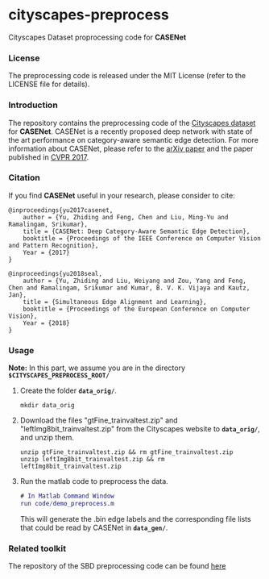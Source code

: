 # cityscapes-preprocess
Cityscapes Dataset proprocessing code for **CASENet**

### License

The preprocessing code is released under the MIT License (refer to the LICENSE file for details).

### Introduction

The repository contains the preprocessing code of the [Cityscapes dataset](https://www.cityscapes-dataset.com/) for **CASENet**. CASENet is a recently proposed deep network with state of the art performance on category-aware semantic edge detection. For more information about CASENet, please refer to the [arXiv paper](https://arxiv.org/pdf/1705.09759.pdf) and the paper published in [CVPR 2017](http://openaccess.thecvf.com/content_cvpr_2017/papers/Yu_CASENet_Deep_Category-Aware_CVPR_2017_paper.pdf).

### Citation

If you find **CASENet** useful in your research, please consider to cite:

    @inproceedings{yu2017casenet,
        author = {Yu, Zhiding and Feng, Chen and Liu, Ming-Yu and Ramalingam, Srikumar},
        title = {CASENet: Deep Category-Aware Semantic Edge Detection},
        booktitle = {Proceedings of the IEEE Conference on Computer Vision and Pattern Recognition},
        Year = {2017}
    }

    @inproceedings{yu2018seal,
        author = {Yu, Zhiding and Liu, Weiyang and Zou, Yang and Feng, Chen and Ramalingam, Srikumar and Kumar, B. V. K. Vijaya and Kautz, Jan},
        title = {Simultaneous Edge Alignment and Learning},
        booktitle = {Proceedings of the European Conference on Computer Vision},
        Year = {2018}
    }

### Usage
**Note:** In this part, we assume you are in the directory **`$CITYSCAPES_PREPROCESS_ROOT/`**

1. Create the folder **`data_orig/`**.

	```Shell
	mkdir data_orig
	```
2. Download the files "gtFine_trainvaltest.zip" and "leftImg8bit_trainvaltest.zip" from the Cityscapes website to **`data_orig/`**, and unzip them.

	```Shell
	unzip gtFine_trainvaltest.zip && rm gtFine_trainvaltest.zip
	unzip leftImg8bit_trainvaltest.zip && rm leftImg8bit_trainvaltest.zip
	```
2. Run the matlab code to preprocess the data.

	```Matlab
	# In Matlab Command Window
	run code/demo_preprocess.m
	```
    This will generate the .bin edge labels and the corresponding file lists that could be read by CASENet in **`data_gen/`**.

### Related toolkit

The repository of the SBD preprocessing code can be found [here](https://github.com/Chrisding/sbd-preprocess)
